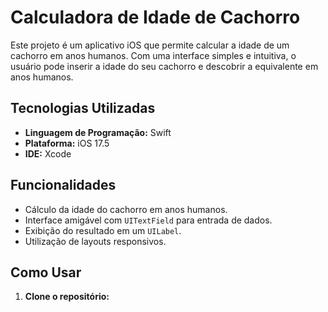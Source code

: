 # Calculadora de Idade de Cachorro

Este projeto é um aplicativo iOS que permite calcular a idade de um cachorro em anos humanos. Com uma interface simples e intuitiva, o usuário pode inserir a idade do seu cachorro e descobrir a equivalente em anos humanos.

## Tecnologias Utilizadas

- **Linguagem de Programação:** Swift
- **Plataforma:** iOS 17.5
- **IDE:** Xcode

## Funcionalidades

- Cálculo da idade do cachorro em anos humanos.
- Interface amigável com `UITextField` para entrada de dados.
- Exibição do resultado em um `UILabel`.
- Utilização de layouts responsivos.

## Como Usar

1. **Clone o repositório:**
   ```bash
